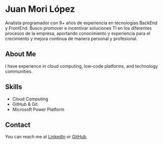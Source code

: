 # Juan Mori López 

Analista programador con 9+ años de experiencia en tecnologías BackEnd y FrontEnd. Busco promover e incentivar soluciones TI en los diferentes procesos de la empresa, aportando conocimiento y experiencia para el crecimiento y mejora continua de manera personal y profesional.

## About Me
I have experience in cloud computing, low-code platforms, and technology communities.

## Skills
- Cloud Computing
- GitHub & Git
- Microsoft Power Platform

## Contact
You can reach me at [LinkedIn](https://www.linkedin.com/username) or [GitHub](https://github.com/username).
